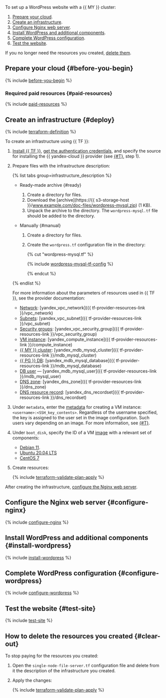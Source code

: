 To set up a WordPress website with a {{ MY }} cluster:
1. [Prepare your cloud](#before-you-begin).
1. [Create an infrastructure](#deploy).
1. [Configure Nginx web server](#configure-nginx).
1. [Install WordPress and additional components](#install-wordpress).
1. [Complete WordPress configuration](#configure-wordpress).
1. [Test the website](#test-site).

If you no longer need the resources you created, [delete them](#clear-out).

## Prepare your cloud {#before-you-begin}

{% include [before-you-begin](../_tutorials_includes/before-you-begin.md) %}

### Required paid resources {#paid-resources}

{% include [paid-resources](../_tutorials_includes/wordpress-mysql/paid-resources.md) %}

## Create an infrastructure {#deploy}

{% include [terraform-definition](../_tutorials_includes/terraform-definition.md) %}

To create an infrastructure using {{ TF }}:
1. [Install {{ TF }}](../../tutorials/infrastructure-management/terraform-quickstart.md#install-terraform), [get the authentication credentials](../../tutorials/infrastructure-management/terraform-quickstart.md#get-credentials), and specify the source for installing the {{ yandex-cloud }} provider (see [{#T}](../../tutorials/infrastructure-management/terraform-quickstart.md#configure-provider), step 1).
1. Prepare files with the infrastructure description:

   {% list tabs group=infrastructure_description %}

   - Ready-made archive {#ready}

      1. Create a directory for files.
      1. Download the [archive](https://{{ s3-storage-host }}/www.example.com/doc-files/wordpress-mysql.zip) (1 KB).
      1. Unpack the archive to the directory. The `wordpress-mysql.tf` file should be added to the directory.

   - Manually {#manual}

      1. Create a directory for files.
      1. Create the `wordpress.tf` configuration file in the directory:

         {% cut "wordpress-mysql.tf" %}

         {% include [wordpress-mysql-tf-config](../../_includes/web/wordpress-mysql-tf-config.md) %}

         {% endcut %}

   {% endlist %}

   For more information about the parameters of resources used in {{ TF }}, see the provider documentation:

   * [Network](../../vpc/concepts/network.md#network): [yandex_vpc_network]({{ tf-provider-resources-link }}/vpc_network)
   * [Subnets](../../vpc/concepts/network.md#subnet): [yandex_vpc_subnet]({{ tf-provider-resources-link }}/vpc_subnet)
   * [Security groups](../../vpc/concepts/security-groups.md): [yandex_vpc_security_group]({{ tf-provider-resources-link }}/vpc_security_group)
   * [VM instance](../../compute/concepts/vm.md): [yandex_compute_instance]({{ tf-provider-resources-link }}/compute_instance)
   * [{{ MY }} cluster](../../managed-mysql/concepts/index.md): [yandex_mdb_mysql_cluster]({{ tf-provider-resources-link }}/mdb_mysql_cluster)
   * [{{ PG }} DB](../../managed-mysql/): [yandex_mdb_mysql_database]({{ tf-provider-resources-link }}/mdb_mysql_database)
   * [DB user](../../managed-mysql/concepts/user-rights.md) — [yandex_mdb_mysql_user]({{ tf-provider-resources-link }}/mdb_mysql_user)
   * [DNS zone](../../dns/concepts/dns-zone.md): [yandex_dns_zone]({{ tf-provider-resources-link }}/dns_zone)
   * [DNS resource record](../../dns/concepts/resource-record.md): [yandex_dns_recordset]({{ tf-provider-resources-link }}/dns_recordset)

1. Under `metadata`, enter the [metadata](../../compute/concepts/vm-metadata.md) for creating a VM instance: `<username>:<SSH_key_contents>`. Regardless of the username specified, the key is assigned to the user set in the image configuration. Such users vary depending on an image. For more information, see [{#T}](../../compute/concepts/vm-metadata.md#keys-processed-in-public-images).
1. Under `boot_disk`, specify the ID of a VM [image](../../compute/operations/images-with-pre-installed-software/get-list.md) with a relevant set of components:
   * [Debian 11](/marketplace/products/yc/debian-11).
   * [Ubuntu 20.04 LTS](/marketplace/products/yc/ubuntu-20-04-lts)
   * [CentOS 7](/marketplace/products/yc/centos-7)
1. Create resources:

   {% include [terraform-validate-plan-apply](../_tutorials_includes/terraform-validate-plan-apply.md) %}

After creating the infrastructure, [configure the Nginx web server](#configure-nginx).
## Configure the Nginx web server {#configure-nginx}

{% include [configure-nginx](../_tutorials_includes/wordpress-mysql/configure-nginx.md) %}

## Install WordPress and additional components {#install-wordpress}

{% include [install-wordpress](../_tutorials_includes/wordpress-mysql/install-wordpress.md) %}

## Complete WordPress configuration {#configure-wordpress}

{% include [configure-wordpress](../_tutorials_includes/wordpress-mysql/configure-wordpress.md) %}

## Test the website {#test-site}

{% include [test-site](../_tutorials_includes/wordpress-mysql/test-site.md) %}

## How to delete the resources you created {#clear-out}

To stop paying for the resources you created:

1. Open the `single-node-file-server.tf` configuration file and delete from it the description of the infrastructure you created.
1. Apply the changes:

   {% include [terraform-validate-plan-apply](../_tutorials_includes/terraform-validate-plan-apply.md) %}
